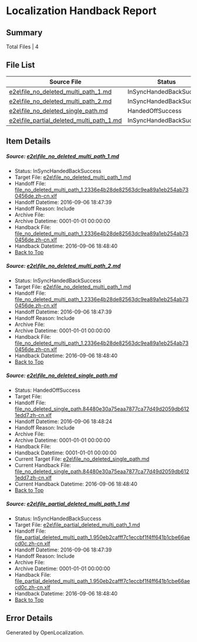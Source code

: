 # <a name='report-top'></a> Localization Handback Report

## Summary
 Total Files | 4

## File List
 Source File | Status | Details 
 ----------- | ------ | ------- 
 [e2e\file_no_deleted_multi_path_1.md](https://github.com/OpenLocalizationTestOrg/ol-test0/blob/2ae84683f298a7d6945a0eb84c7780b9067e9d2b/e2e/file_no_deleted_multi_path_1.md) | InSyncHandedBackSuccess | [Details](#87c391301a64a30245fbfcf020cd8448f129c6891)
 [e2e\file_no_deleted_multi_path_2.md](https://github.com/OpenLocalizationTestOrg/ol-test0/blob/5d4fa68be750befb9895cbab1e1ec268a0936310/e2e/file_no_deleted_multi_path_2.md) | InSyncHandedBackSuccess | [Details](#87c391301a64a30245fbfcf020cd8448f129c6892)
 [e2e\file_no_deleted_single_path.md](https://github.com/OpenLocalizationTestOrg/ol-test0/blob/5d4fa68be750befb9895cbab1e1ec268a0936310/e2e/file_no_deleted_single_path.md) | HandedOffSuccess | [Details](#9ef6153881c0ab3875233bbe0bdbc85c2da7cbd53)
 [e2e\file_partial_deleted_multi_path_1.md](https://github.com/OpenLocalizationTestOrg/ol-test0/blob/2ae84683f298a7d6945a0eb84c7780b9067e9d2b/e2e/file_partial_deleted_multi_path_1.md) | InSyncHandedBackSuccess | [Details](#72fbe0e8d3a080ef5717d441395c484ae931bbde4)

## Item Details
##### <a name='87c391301a64a30245fbfcf020cd8448f129c6891'></a> Source: [e2e\file_no_deleted_multi_path_1.md](https://github.com/OpenLocalizationTestOrg/ol-test0/blob/2ae84683f298a7d6945a0eb84c7780b9067e9d2b/e2e/file_no_deleted_multi_path_1.md)
* Status: InSyncHandedBackSuccess
* Target File: [e2e\file_no_deleted_multi_path_1.md](https://github.com/OpenLocalizationTestOrg/ol-test0-zhcn/blob/2b1ef7b5d070ae39ba4223bc3433dd25ba9a2692/e2e/file_no_deleted_multi_path_1.md)
* Handoff File: [file_no_deleted_multi_path_1.2336e4b28de82563dc9ea89a1eb254ab730456de.zh-cn.xlf](https://github.com/OpenLocalizationTestOrg/ol-test0-handoff/blob/fc488880a65b6ddc6b6a36af353c57e19956b632/ol-handoff/OpenLocalizationTestOrg/ol-test0-zhcn/ci/mt/file_no_deleted_multi_path_1.2336e4b28de82563dc9ea89a1eb254ab730456de.zh-cn.xlf)
* Handoff Datetime: 2016-09-06 18:47:39
* Handoff Reason: Include
* Archive File: 
* Archive Datetime: 0001-01-01 00:00:00
* Handback File: [file_no_deleted_multi_path_1.2336e4b28de82563dc9ea89a1eb254ab730456de.zh-cn.xlf](https://github.com/OpenLocalizationTestOrg/ol-test0-handback/blob/a0c4f71a20431668a9fbeef0f5c5a0a9ae3d1b61/ol-handback/OpenLocalizationTestOrg/ol-test0-zhcn/ci/mt/file_no_deleted_multi_path_1.2336e4b28de82563dc9ea89a1eb254ab730456de.zh-cn.xlf)
* Handback Datetime: 2016-09-06 18:48:40
* [Back to Top](#report-top)

##### <a name='87c391301a64a30245fbfcf020cd8448f129c6892'></a> Source: [e2e\file_no_deleted_multi_path_2.md](https://github.com/OpenLocalizationTestOrg/ol-test0/blob/5d4fa68be750befb9895cbab1e1ec268a0936310/e2e/file_no_deleted_multi_path_2.md)
* Status: InSyncHandedBackSuccess
* Target File: [e2e\file_no_deleted_multi_path_1.md](https://github.com/OpenLocalizationTestOrg/ol-test0-zhcn/blob/2b1ef7b5d070ae39ba4223bc3433dd25ba9a2692/e2e/file_no_deleted_multi_path_1.md)
* Handoff File: [file_no_deleted_multi_path_1.2336e4b28de82563dc9ea89a1eb254ab730456de.zh-cn.xlf](https://github.com/OpenLocalizationTestOrg/ol-test0-handoff/blob/fc488880a65b6ddc6b6a36af353c57e19956b632/ol-handoff/OpenLocalizationTestOrg/ol-test0-zhcn/ci/mt/file_no_deleted_multi_path_1.2336e4b28de82563dc9ea89a1eb254ab730456de.zh-cn.xlf)
* Handoff Datetime: 2016-09-06 18:47:39
* Handoff Reason: Include
* Archive File: 
* Archive Datetime: 0001-01-01 00:00:00
* Handback File: [file_no_deleted_multi_path_1.2336e4b28de82563dc9ea89a1eb254ab730456de.zh-cn.xlf](https://github.com/OpenLocalizationTestOrg/ol-test0-handback/blob/a0c4f71a20431668a9fbeef0f5c5a0a9ae3d1b61/ol-handback/OpenLocalizationTestOrg/ol-test0-zhcn/ci/mt/file_no_deleted_multi_path_1.2336e4b28de82563dc9ea89a1eb254ab730456de.zh-cn.xlf)
* Handback Datetime: 2016-09-06 18:48:40
* [Back to Top](#report-top)

##### <a name='9ef6153881c0ab3875233bbe0bdbc85c2da7cbd53'></a> Source: [e2e\file_no_deleted_single_path.md](https://github.com/OpenLocalizationTestOrg/ol-test0/blob/5d4fa68be750befb9895cbab1e1ec268a0936310/e2e/file_no_deleted_single_path.md)
* Status: HandedOffSuccess
* Target File: 
* Handoff File: [file_no_deleted_single_path.84480e30a75eaa7877ca77d49d2059db6121edd7.zh-cn.xlf](https://github.com/OpenLocalizationTestOrg/ol-test0-handoff/blob/6ee3e049cb6114aae6d8e27f0bcd8632213112da/ol-handoff/OpenLocalizationTestOrg/ol-test0-zhcn/ci/mt/file_no_deleted_single_path.84480e30a75eaa7877ca77d49d2059db6121edd7.zh-cn.xlf)
* Handoff Datetime: 2016-09-06 18:48:24
* Handoff Reason: Include
* Archive File: 
* Archive Datetime: 0001-01-01 00:00:00
* Handback File: 
* Handback Datetime: 0001-01-01 00:00:00
* Current Target File: [e2e\file_no_deleted_single_path.md](https://github.com/OpenLocalizationTestOrg/ol-test0-zhcn/blob/2b1ef7b5d070ae39ba4223bc3433dd25ba9a2692/e2e/file_no_deleted_single_path.md)
* Current Handback File: [file_no_deleted_single_path.84480e30a75eaa7877ca77d49d2059db6121edd7.zh-cn.xlf](https://github.com/OpenLocalizationTestOrg/ol-test0-handback/blob/a0c4f71a20431668a9fbeef0f5c5a0a9ae3d1b61/ol-handback/OpenLocalizationTestOrg/ol-test0-zhcn/ci/mt/file_no_deleted_single_path.84480e30a75eaa7877ca77d49d2059db6121edd7.zh-cn.xlf)
* Current Handback Datetime: 2016-09-06 18:48:40
* [Back to Top](#report-top)

##### <a name='72fbe0e8d3a080ef5717d441395c484ae931bbde4'></a> Source: [e2e\file_partial_deleted_multi_path_1.md](https://github.com/OpenLocalizationTestOrg/ol-test0/blob/2ae84683f298a7d6945a0eb84c7780b9067e9d2b/e2e/file_partial_deleted_multi_path_1.md)
* Status: InSyncHandedBackSuccess
* Target File: [e2e\file_partial_deleted_multi_path_1.md](https://github.com/OpenLocalizationTestOrg/ol-test0-zhcn/blob/2b1ef7b5d070ae39ba4223bc3433dd25ba9a2692/e2e/file_partial_deleted_multi_path_1.md)
* Handoff File: [file_partial_deleted_multi_path_1.950eb2cafff7c1eccbf1f4ff641b1cbe66aecd0c.zh-cn.xlf](https://github.com/OpenLocalizationTestOrg/ol-test0-handoff/blob/fc488880a65b6ddc6b6a36af353c57e19956b632/ol-handoff/OpenLocalizationTestOrg/ol-test0-zhcn/ci/mt/file_partial_deleted_multi_path_1.950eb2cafff7c1eccbf1f4ff641b1cbe66aecd0c.zh-cn.xlf)
* Handoff Datetime: 2016-09-06 18:47:39
* Handoff Reason: Include
* Archive File: 
* Archive Datetime: 0001-01-01 00:00:00
* Handback File: [file_partial_deleted_multi_path_1.950eb2cafff7c1eccbf1f4ff641b1cbe66aecd0c.zh-cn.xlf](https://github.com/OpenLocalizationTestOrg/ol-test0-handback/blob/a0c4f71a20431668a9fbeef0f5c5a0a9ae3d1b61/ol-handback/OpenLocalizationTestOrg/ol-test0-zhcn/ci/mt/file_partial_deleted_multi_path_1.950eb2cafff7c1eccbf1f4ff641b1cbe66aecd0c.zh-cn.xlf)
* Handback Datetime: 2016-09-06 18:48:40
* [Back to Top](#report-top)


## Error Details

Generated by OpenLocalization.
